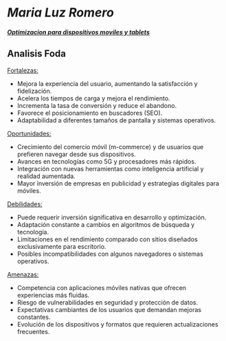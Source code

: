 # ***Maria Luz Romero***
#### *<u>Optimizacion para dispositivos moviles y tablets</u>*
## Analisis Foda

<u>Fortalezas:</u>
- Mejora la experiencia del usuario, aumentando la satisfacción y fidelización.
- Acelera los tiempos de carga y mejora el rendimiento.
- Incrementa la tasa de conversión y reduce el abandono.
- Favorece el posicionamiento en buscadores (SEO).
- Adaptabilidad a diferentes tamaños de pantalla y sistemas operativos.
  
<u>Oportunidades:</u>
- Crecimiento del comercio móvil (m-commerce) y de usuarios que prefieren navegar desde sus dispositivos.
- Avances en tecnologías como 5G y procesadores más rápidos.
- Integración con nuevas herramientas como inteligencia artificial y realidad aumentada.
- Mayor inversión de empresas en publicidad y estrategias digitales para móviles.
  
<u>Debilidades:</u>
- Puede requerir inversión significativa en desarrollo y optimización.
- Adaptación constante a cambios en algoritmos de búsqueda y tecnología.
- Limitaciones en el rendimiento comparado con sitios diseñados exclusivamente para escritorio.
- Posibles incompatibilidades con algunos navegadores o sistemas operativos.

<u>Amenazas:</u>
- Competencia con aplicaciones móviles nativas que ofrecen experiencias más fluidas.
- Riesgo de vulnerabilidades en seguridad y protección de datos.
- Expectativas cambiantes de los usuarios que demandan mejoras constantes.
- Evolución de los dispositivos y formatos que requieren actualizaciones frecuentes.


